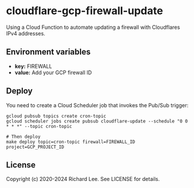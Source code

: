 # cloudflare-gcp-firewall-update

Using a Cloud Function to automate updating a firewall with Cloudflares IPv4 addresses.

## Environment variables

* **key:** FIREWALL
* **value:** Add your GCP firewall ID

## Deploy

You need to create a Cloud Scheduler job that invokes the Pub/Sub trigger:

```shell
gcloud pubsub topics create cron-topic
gcloud scheduler jobs create pubsub cloudflare-update --schedule "0 0 * * *" --topic cron-topic

# Then deploy
make deploy topic=cron-topic firewall=FIREWALL_ID project=GCP_PROJECT_ID
```

## License

Copyright (c) 2020-2024 Richard Lee. See LICENSE for details.